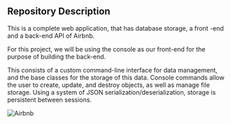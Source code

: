 ## Repository Description

 This is a complete web application, that has database storage, a front -end and a back-end API of Airbnb.

 For this project, we will be using the console as our front-end for the purpose of building the back-end.

 This consists of a custom command-line interface for data management, and the base classes for the storage of this data. Console commands allow the user to create, update, and destroy objects, as well as manage file storage. Using a system of JSON serialization/deserialization, storage is persistent between sessions.

![Airbnb](https://1000logos.net/wp-content/uploads/2017/08/Color-Airbnb-Logo-500x354.jpg)
